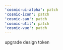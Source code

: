 ```yaml
---
'cosmic-ui-alpha': patch
'cosmic-icon': patch
'cosmic-san': patch
'cosmic-util': patch
'cosmic-vue': patch
---
```


upgrade design token
